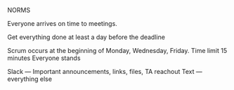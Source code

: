 NORMS

Everyone arrives on time to meetings.

Get everything done at least a day before the deadline

Scrum occurs at the beginning of Monday, Wednesday, Friday.
	Time limit 15 minutes
	Everyone stands

Slack — Important announcements, links, files, TA reachout
Text — everything else
